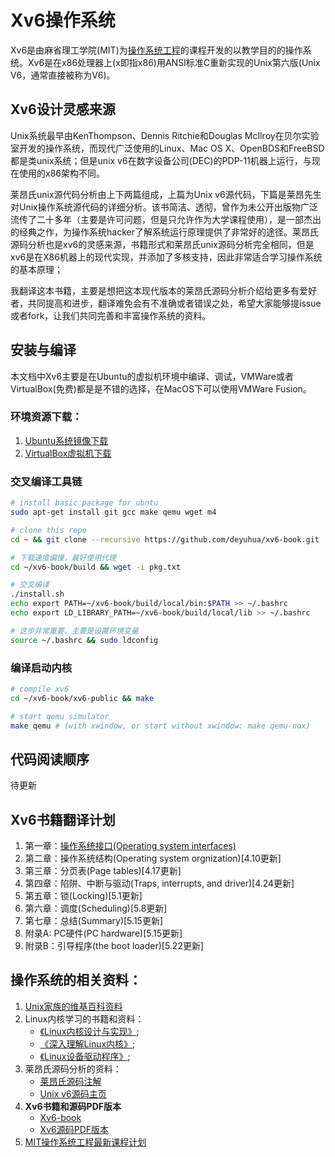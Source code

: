 <!--
  Title: Xv6 book
  Description: 现代X86版本的unix v6的教学操作系统
  Author: deyuhua@gmail.com
  -->

# Xv6操作系统
Xv6是由麻省理工学院(MIT)为[操作系统工程](https://ocw.mit.edu/courses/electrical-engineering-and-computer-science/6-828-operating-system-engineering-fall-2012/index.htm)的课程开发的以教学目的的操作系统。Xv6是在x86处理器上(x即指x86)用ANSI标准C重新实现的Unix第六版(Unix V6，通常直接被称为V6)。

## Xv6设计灵感来源
Unix系统最早由KenThompson、Dennis Ritchie和Douglas McIlroy在贝尔实验室开发的操作系统，而现代广泛使用的Linux、Mac OS X、OpenBDS和FreeBSD都是类unix系统；但是unix v6在数字设备公司(DEC)的PDP-11机器上运行，与现在使用的x86架构不同。

莱昂氏unix源代码分析由上下两篇组成，上篇为Unix v6源代码，下篇是莱昂先生对Unix操作系统源代码的详细分析。该书简洁、透彻，曾作为未公开出版物广泛流传了二十多年（主要是许可问题，但是只允许作为大学课程使用），是一部杰出的经典之作，为操作系统hacker了解系统运行原理提供了非常好的途径。莱昂氏源码分析也是xv6的灵感来源，书籍形式和莱昂氏unix源码分析完全相同，但是xv6是在X86机器上的现代实现，并添加了多核支持，因此非常适合学习操作系统的基本原理；

我翻译这本书籍，主要是想把这本现代版本的莱昂氏源码分析介绍给更多有爱好者，共同提高和进步，翻译难免会有不准确或者错误之处，希望大家能够提issue或者fork，让我们共同完善和丰富操作系统的资料。

## 安装与编译
本文档中Xv6主要是在Ubuntu的虚拟机环境中编译、调试，VMWare或者VirtualBox(免费)都是是不错的选择，在MacOS下可以使用VMWare Fusion。

### 环境资源下载：

1. [Ubuntu系统镜像下载](https://www.ubuntu.com/download)
2. [VirtualBox虚拟机下载](https://www.virtualbox.org/wiki/Downloads)

### 交叉编译工具链

```bash
# install basic package for ubntu
sudo apt-get install git gcc make qemu wget m4

# clone this repo
cd ~ && git clone --recursive https://github.com/deyuhua/xv6-book.git

# 下载速度偏慢，最好使用代理
cd ~/xv6-book/build && wget -i pkg.txt 

# 交叉编译
./install.sh
echo export PATH=~/xv6-book/build/local/bin:$PATH >> ~/.bashrc
echo export LD_LIBRARY_PATH=~/xv6-book/build/local/lib >> ~/.bashrc

# 这步非常重要，主要是设置环境变量
source ~/.bashrc && sudo ldconfig
```

### 编译启动内核

```bash
# compile xv6
cd ~/xv6-book/xv6-public && make

# start qemu simulator
make qemu # (with xwindow, or start without xwindow: make qemu-nox)

```

## 代码阅读顺序

待更新


## Xv6书籍翻译计划

1. 第一章：[操作系统接口(Operating system interfaces)](https://github.com/deyuhua/xv6-book/blob/master/book/zh/chap01.md)
2. 第二章：操作系统结构(Operating system orgnization)[4.10更新]
3. 第三章：分页表(Page tables)[4.17更新]
4. 第四章：陷阱、中断与驱动(Traps, interrupts, and driver)[4.24更新]
5. 第五章：锁(Locking)[5.1更新]
6. 第六章：调度(Scheduling)[5.8更新]
7. 第七章：总结(Summary)[5.15更新]
8. 附录A: PC硬件(PC hardware)[5.15更新]
9. 附录B：引导程序(the boot loader)[5.22更新]

## 操作系统的相关资料：

1. [Unix家族的维基百科资料](https://zh.wikipedia.org/wiki/UNIX；)
2. Linux内核学习的书籍和资料：
   - [《Linux内核设计与实现》](https://book.douban.com/subject/5503292/);
   - [《深入理解Linux内核》](https://book.douban.com/subject/1767120/);
   - [《Linux设备驱动程序》](https://book.douban.com/subject/1420480/);
3. 莱昂氏源码分析的资料：
   - [莱昂氏源码注解](http://www.lemis.com/grog/Documentation/Lions/)
   - [Unix v6源码主页](http://v6.cuzuco.com/)
4. **Xv6书籍和源码PDF版本**
   - [Xv6-book](./book/en/book-rev9.pdf)
   - [Xv6源码PDF版本](./book/en/xv6-rev9.pdf)
5. [MIT操作系统工程最新课程计划](https://pdos.csail.mit.edu/6.828/2016/schedule.html)


<meta name='keywords' content='Xv6, mit, operation system, unix v6, qemu'>
